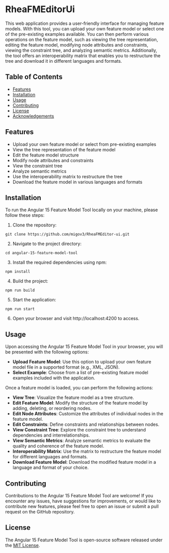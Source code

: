 # RheaFMEditorUi

This web application provides a user-friendly interface for managing feature models. With this tool, you can upload your own feature model or select one of the pre-existing examples available. You can then perform various operations on the feature model, such as viewing the tree representation, editing the feature model, modifying node attributes and constraints, viewing the constraint tree, and analyzing semantic metrics. Additionally, the tool offers an interoperability matrix that enables you to restructure the tree and download it in different languages and formats.


## Table of Contents

- [Features](#features)
- [Installation](#installation)
- [Usage](#usage)
- [Contributing](#contributing)
- [License](#license)
- [Acknowledgements](#acknowledgements)


## Features

- Upload your own feature model or select from pre-existing examples
- View the tree representation of the feature model
- Edit the feature model structure
- Modify node attributes and constraints
- View the constraint tree
- Analyze semantic metrics
- Use the interoperability matrix to restructure the tree
- Download the feature model in various languages and formats


## Installation

To run the Angular 15 Feature Model Tool locally on your machine, please follow these steps:

1. Clone the repository:

```console
git clone https://github.com/migov3/RheaFMEditor-ui.git
```

2. Navigate to the project directory:

```console
cd angular-15-feature-model-tool
```

3. Install the required dependencies using npm:

```console
npm install
```

4. Build the project:

```console
npm run build
```

5. Start the application:


```console
npm run start
```

6. Open your browser and visit http://localhost:4200 to access.


## Usage

Upon accessing the Angular 15 Feature Model Tool in your browser, you will be presented with the following options:

- **Upload Feature Model**: Use this option to upload your own feature model file in a supported format (e.g., XML, JSON).
- **Select Example**: Choose from a list of pre-existing feature model examples included with the application.

Once a feature model is loaded, you can perform the following actions:

- **View Tree**: Visualize the feature model as a tree structure.
- **Edit Feature Model**: Modify the structure of the feature model by adding, deleting, or reordering nodes.
- **Edit Node Attributes**: Customize the attributes of individual nodes in the feature model.
- **Edit Constraints**: Define constraints and relationships between nodes.
- **View Constraint Tree**: Explore the constraint tree to understand dependencies and interrelationships.
- **View Semantic Metrics**: Analyze semantic metrics to evaluate the quality and coherence of the feature model.
- **Interoperability Matrix**: Use the matrix to restructure the feature model for different languages and formats.
- **Download Feature Model**: Download the modified feature model in a language and format of your choice.


## Contributing

Contributions to the Angular 15 Feature Model Tool are welcome! If you encounter any issues, have suggestions for improvements, or would like to contribute new features, please feel free to open an issue or submit a pull request on the GitHub repository.


## License

The Angular 15 Feature Model Tool is open-source software released under the [MIT License](https://opensource.org/licenses/MIT).